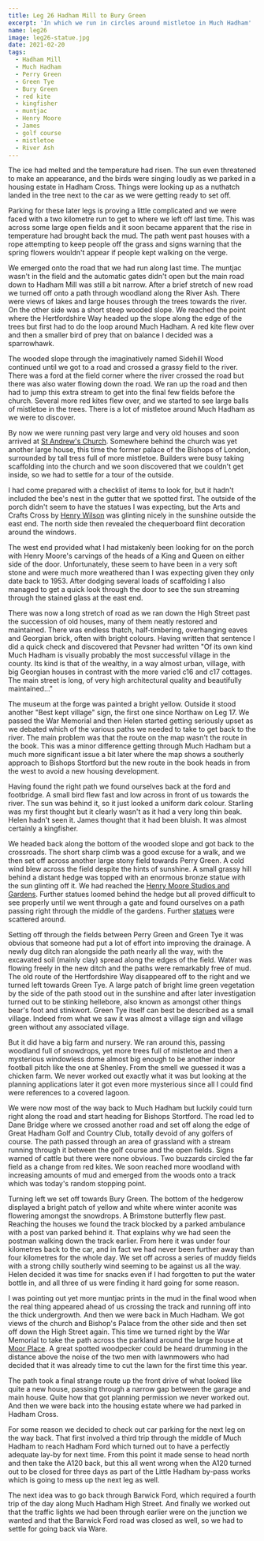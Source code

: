 ```yaml
---
title: Leg 26 Hadham Mill to Bury Green
excerpt: 'In which we run in circles around mistletoe in Much Hadham'
name: leg26
image: leg26-statue.jpg
date: 2021-02-20
tags:
  - Hadham Mill
  - Much Hadham
  - Perry Green
  - Green Tye
  - Bury Green
  - red kite
  - kingfisher
  - muntjac
  - Henry Moore
  - James
  - golf course
  - mistletoe
  - River Ash
---
```


The ice had melted and the temperature had risen. The sun even threatened to make an appearance, and the birds were singing loudly as we parked in a housing estate in Hadham Cross. Things were looking up as a nuthatch landed in the tree next to the car as we were getting ready to set off.

Parking for these later legs is proving a little complicated and we were faced with a two kilometre run to get to where we left off last time. This was across some large open fields and it soon became apparent that the rise in temperature had brought back the mud. The path went past houses with a rope attempting to keep people off the grass and signs warning that the spring flowers wouldn't appear if people kept walking on the verge.

We emerged onto the road that we had run along last time. The muntjac wasn't in the field and the automatic gates didn't open but the main road down to Hadham Mill was still a bit narrow. After a brief stretch of new road we turned off onto a path through woodland along the River Ash. There were views of lakes and large houses through the trees towards the river. On the other side was a short steep wooded slope. We reached the point where the Hertfordshire Way headed up the slope along the edge of the trees but first had to do the loop around Much Hadham. A red kite flew over and then a smaller bird of prey that on balance I decided was a sparrowhawk.

The wooded slope through the imaginatively named Sidehill Wood continued until we got to a road and crossed a grassy field to the river. There was a ford at the field corner where the river crossed the road but there was also water flowing down the road. We ran up the road and then had to jump this extra stream to get into the final few fields before the church. Several more red kites flew over, and we started to see large balls of mistletoe in the trees. There is a lot of mistletoe around Much Hadham as we were to discover.

By now we were running past very large and very old houses and soon arrived at [St Andrew's Church](https://hertfordshirechurches.weebly.com/much-hadham-church-hertfordshire.html). Somewhere behind the church was yet another large house, this time the former palace of the Bishops of London, surrounded by tall tress full of more mistletoe. Builders were busy taking scaffolding into the church and we soon discovered that we couldn't get inside, so we had to settle for a tour of the outside.

I had come prepared with a checklist of items to look for, but it hadn't included the bee's nest in the gutter that we spotted first. The outside of the porch didn't seem to have the statues I was expecting, but the Arts and Crafts Cross by [Henry Wilson](https://hertfordshirechurches.weebly.com/much-hadham-church-hertfordshire.html) was glinting nicely in the sunshine outside the east end. The north side then revealed the chequerboard flint decoration around the windows.

The west end provided what I had mistakenly been looking for on the porch with Henry Moore's carvings of the heads of a King and Queen on either side of the door. Unfortunately, these seem to have been in a very soft stone and were much more weathered than I was expecting given they only date back to 1953. After dodging several loads of scaffolding I also managed to get a quick look through the door to see the sun streaming through the stained glass at the east end.

There was now a long stretch of road as we ran down the High Street past the succession of old houses, many of them neatly restored and maintained. There was endless thatch, half-timbering, overhanging eaves and Georgian brick, often with bright colours. Having written that sentence I did a quick check and discovered that Pevsner had written "Of its own kind Much Hadham is visually probably the most successful village in the county. Its kind is that of the wealthy, in a way almost urban, village, with big Georgian houses in contrast with the more varied c16 and c17 cottages. The main street is long, of very high architectural quality and beautifully maintained..."

The museum at the forge was painted a bright yellow. Outside it stood another "Best kept village" sign, the first one since Northaw on Leg 17. We passed the War Memorial and then Helen started getting seriously upset as we debated which of the various paths we needed to take to get back to the river. The main problem was that the route on the map wasn't the route in the book. This was a minor difference getting through Much Hadham but a much more significant issue a bit later where the map shows a southerly approach to Bishops Stortford but the new route in the book heads in from the west to avoid a new housing development.

Having found the right path we found ourselves back at the ford and footbridge. A small bird flew fast and low across in front of us towards the river. The sun was behind it, so it just looked a uniform dark colour. Starling was my first thought but it clearly wasn't as it had a very long thin beak. Helen hadn't seen it. James thought that it had been bluish. It was almost certainly a kingfisher.

We headed back along the bottom of the wooded slope and got back to the crossroads. The short sharp climb was a good excuse for a walk, and we then set off across another large stony field towards Perry Green. A cold wind blew across the field despite the hints of sunshine. A small grassy hill behind a distant hedge was topped with an enormous bronze statue with the sun glinting off it. We had reached the [Henry Moore Studios and Gardens](https://www.henry-moore.org/visit/henry-moore-studios-gardens). Further statues loomed behind the hedge but all proved difficult to see properly until we went through a gate and found ourselves on a path passing right through the middle of the gardens. Further [statues](http://catalogue.henry-moore.org/advancedsearch/Objects/collections%3AOutdoor%20works%20at%20Perry%20Green) were scattered around.

Setting off through the fields between Perry Green and Green Tye it was obvious that someone had put a lot of effort into improving the drainage. A newly dug ditch ran alongside the path nearly all the way, with the excavated soil (mainly clay) spread along the edges of the field. Water was flowing freely in the new ditch and the paths were remarkably free of mud. The old route of the Hertfordshire Way disappeared off to the right and we turned left towards Green Tye. A large patch of bright lime green vegetation by the side of the path stood out in the sunshine and after later investigation turned out to be stinking hellebore, also known as amongst other things bear's foot and stinkwort. Green Tye itself can best be described as a small village. Indeed from what we saw it was almost a village sign and village green without any associated village.

But it did have a big farm and nursery. We ran around this, passing woodland full of snowdrops, yet more trees full of mistletoe and then a mysterious windowless dome almost big enough to be another indoor football pitch like the one at Shenley. From the smell we guessed it was a chicken farm. We never worked out exactly what it was but looking at the planning applications later it got even more mysterious since all I could find were references to a covered lagoon.

We were now most of the way back to Much Hadham but luckily could turn right along the road and start heading for Bishops Stortford. The road led to Dane Bridge where we crossed another road and set off along the edge of Great Hadham Golf and Country Club, totally devoid of any golfers of course. The path passed through an area of grassland with a stream running through it between the golf course and the open fields. Signs warned of cattle but there were none obvious. Two buzzards circled the far field as a change from red kites. We soon reached more woodland with increasing amounts of mud and emerged from the woods onto a track which was today's random stopping point.

Turning left we set off towards Bury Green. The bottom of the hedgerow displayed a bright patch of yellow and white where winter aconite was flowering amongst the snowdrops. A Brimstone butterfly flew past. Reaching the houses we found the track blocked by a parked ambulance with a post van parked behind it. That explains why we had seen the postman walking down the track earlier. From here it was under four kilometres back to the car, and in fact we had never been further away than four kilometres for the whole day. We set off across a series of muddy fields with a strong chilly southerly wind seeming to be against us all the way. Helen decided it was time for snacks even if I had forgotten to put the water bottle in, and all three of us were finding it hard going for some reason.

I was pointing out yet more muntjac prints in the mud in the final wood when the real thing appeared ahead of us crossing the track and running off into the thick undergrowth. And then we were back in Much Hadham. We got views of the church and Bishop's Palace from the other side and then set off down the High Street again. This time we turned right by the War Memorial to take the path across the parkland around the large house at [Moor Place](https://historicengland.org.uk/listing/the-list/list-entry/1289132). A great spotted woodpecker could be heard drumming in the distance above the noise of the two men with lawnmowers who had decided that it was already time to cut the lawn for the first time this year.

The path took a final strange route up the front drive of what looked like quite a new house, passing through a narrow gap between the garage and main house. Quite how that got planning permission we never worked out. And then we were back into the housing estate where we had parked in Hadham Cross.

For some reason we decided to check out car parking for the next leg on the way back. That first involved a third trip through the middle of Much Hadham to reach Hadham Ford which turned out to have a perfectly adequate lay-by for next time. From this point it made sense to head north and then take the A120 back, but this all went wrong when the A120 turned out to be closed for three days as part of the Little Hadham by-pass works which is going to mess up the next leg as well.

The next idea was to go back through Barwick Ford, which required a fourth trip of the day along Much Hadham High Street. And finally we worked out that the traffic lights we had been through earlier were on the junction we wanted and that the Barwick Ford road was closed as well, so we had to settle for going back via Ware.
